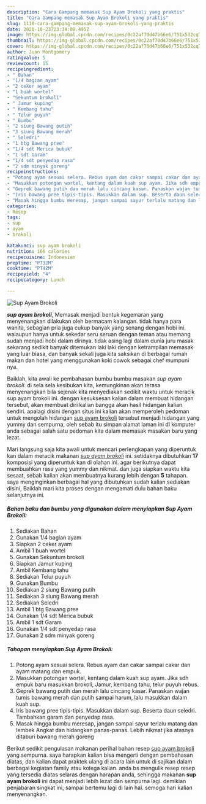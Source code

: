 ```yaml
---
description: "Cara Gampang memasak Sup Ayam Brokoli yang praktis"
title: "Cara Gampang memasak Sup Ayam Brokoli yang praktis"
slug: 1110-cara-gampang-memasak-sup-ayam-brokoli-yang-praktis
date: 2020-10-23T23:34:08.495Z
image: https://img-global.cpcdn.com/recipes/0c22af70d47b66e6/751x532cq70/sup-ayam-brokoli-foto-resep-utama.jpg
thumbnail: https://img-global.cpcdn.com/recipes/0c22af70d47b66e6/751x532cq70/sup-ayam-brokoli-foto-resep-utama.jpg
cover: https://img-global.cpcdn.com/recipes/0c22af70d47b66e6/751x532cq70/sup-ayam-brokoli-foto-resep-utama.jpg
author: Juan Montgomery
ratingvalue: 5
reviewcount: 15
recipeingredient:
- " Bahan"
- "1/4 bagian ayam"
- "2 ceker ayam"
- "1 buah wortel"
- "Sekuntum brokoli"
- " Jamur kuping"
- " Kembang tahu"
- " Telur puyuh"
- " Bumbu"
- "2 siung Bawang putih"
- "3 siung Bawang merah"
- " Seledri"
- "1 btg Bawang pree"
- "1/4 sdt Merica bubuk"
- "1 sdt Garam"
- "1/4 sdt penyedap rasa"
- "2 sdm minyak goreng"
recipeinstructions:
- "Potong ayam sesuai selera. Rebus ayam dan cakar sampai cakar dan ayam matang dan empuk."
- "Masukkan potongan wortel, kentang dalam kuah sup ayam. Jika sdh empuk baru masukkan brokoli, Jamur, kembang tahu, telur puyuh rebus."
- "Geprek bawang putih dan merah lalu cincang kasar. Panaskan wajan tumis bawang merah dan putih sampai harum, lalu masukkan dalam kuah sup."
- "Iris bawang pree tipis-tipis. Masukkan dalam sup. Beserta daun seledri. Tambahkan garam dan penyedap rasa."
- "Masak hingga bumbu meresap, jangan sampai sayur terlalu matang dan lembek Angkat dan hidangkan panas-panas. Lebih nikmat jika atasnya ditaburi bawang merah goreng"
categories:
- Resep
tags:
- sup
- ayam
- brokoli

katakunci: sup ayam brokoli 
nutrition: 166 calories
recipecuisine: Indonesian
preptime: "PT32M"
cooktime: "PT42M"
recipeyield: "4"
recipecategory: Lunch

---
```



![Sup Ayam Brokoli](https://img-global.cpcdn.com/recipes/0c22af70d47b66e6/751x532cq70/sup-ayam-brokoli-foto-resep-utama.jpg)

<b><i>sup ayam brokoli</i></b>, Memasak menjadi bentuk kegemaran yang menyenangkan dilakukan oleh bermacam kalangan. tidak hanya para wanita, sebagian pria juga cukup banyak yang senang dengan hobi ini. walaupun hanya untuk sekedar seru seruan dengan teman atau memang sudah menjadi hobi dalam dirinya. tidak asing lagi dalam dunia juru masak sekarang sedikit banyak ditemukan laki laki dengan ketrampilan memasak yang luar biasa, dan banyak sekali juga kita saksikan di berbagai rumah makan dan hotel yang menggunakan koki cowok sebagai chef mumpuni nya.

Baiklah, kita awali ke pembahasan bumbu bumbu masakan <i>sup ayam brokoli</i>. di sela sela kesibukan kita, kemungkinan akan terasa menyenangkan bila sejenak kita menyediakan sedikit waktu untuk meracik sup ayam brokoli ini. dengan kesuksesan kalian dalam membuat hidangan tersebut, akan membuat diri kalian bangga akan hasil hidangan kalian sendiri. apalagi disini dengan situs ini kalian akan memperoleh pedoman untuk mengolah hidangan <u>sup ayam brokoli</u> tersebut menjadi hidangan yang yummy dan sempurna, oleh sebab itu simpan alamat laman ini di komputer anda sebagai salah satu pedoman kita dalam memasak masakan baru yang lezat.




Mari langsung saja kita awali untuk mencari perlengkapan yang diperuntuk kan dalam meracik makanan <u><i>sup ayam brokoli</i></u> ini. setidaknya dibutuhkan <b>17</b> komposisi yang diperuntuk kan di olahan ini. agar berikutnya dapat membuahkan rasa yang yummy dan nikmat. dan juga siapkan waktu kita sesaat, sebab kalian akan membuatnya kurang lebih dengan <b>5</b> tahapan. saya menginginkan berbagai hal yang dibutuhkan sudah kalian sediakan disini, Baiklah mari kita proses dengan mengamati dulu bahan baku selanjutnya ini.

<!--inarticleads1-->

##### Bahan baku dan bumbu yang digunakan dalam menyiapkan Sup Ayam Brokoli:

1. Sediakan  Bahan
1. Gunakan 1/4 bagian ayam
1. Siapkan 2 ceker ayam
1. Ambil 1 buah wortel
1. Gunakan Sekuntum brokoli
1. Siapkan  Jamur kuping
1. Ambil  Kembang tahu
1. Sediakan  Telur puyuh
1. Gunakan  Bumbu
1. Sediakan 2 siung Bawang putih
1. Sediakan 3 siung Bawang merah
1. Sediakan  Seledri
1. Ambil 1 btg Bawang pree
1. Gunakan 1/4 sdt Merica bubuk
1. Ambil 1 sdt Garam
1. Gunakan 1/4 sdt penyedap rasa
1. Gunakan 2 sdm minyak goreng




<!--inarticleads2-->

##### Tahapan menyiapkan Sup Ayam Brokoli:

1. Potong ayam sesuai selera. Rebus ayam dan cakar sampai cakar dan ayam matang dan empuk.
1. Masukkan potongan wortel, kentang dalam kuah sup ayam. Jika sdh empuk baru masukkan brokoli, Jamur, kembang tahu, telur puyuh rebus.
1. Geprek bawang putih dan merah lalu cincang kasar. Panaskan wajan tumis bawang merah dan putih sampai harum, lalu masukkan dalam kuah sup.
1. Iris bawang pree tipis-tipis. Masukkan dalam sup. Beserta daun seledri. Tambahkan garam dan penyedap rasa.
1. Masak hingga bumbu meresap, jangan sampai sayur terlalu matang dan lembek Angkat dan hidangkan panas-panas. Lebih nikmat jika atasnya ditaburi bawang merah goreng




Berikut sedikit pengulasan makanan perihal bahan resep <u>sup ayam brokoli</u> yang sempurna. saya harapkan kalian bisa mengerti dengan pembahasan diatas, dan kalian dapat praktek ulang di acara lain untuk di sajikan dalam berbagai kegiatan family atau kolega kalian. anda bs mengulik resep resep yang tersedia diatas selaras dengan harapan anda, sehingga makanan <b>sup ayam brokoli</b> ini dapat menjadi lebih lezat dan sempurna lagi. demikian penjabaran singkat ini, sampai bertemu lagi di lain hal. semoga hari kalian menyenangkan.
